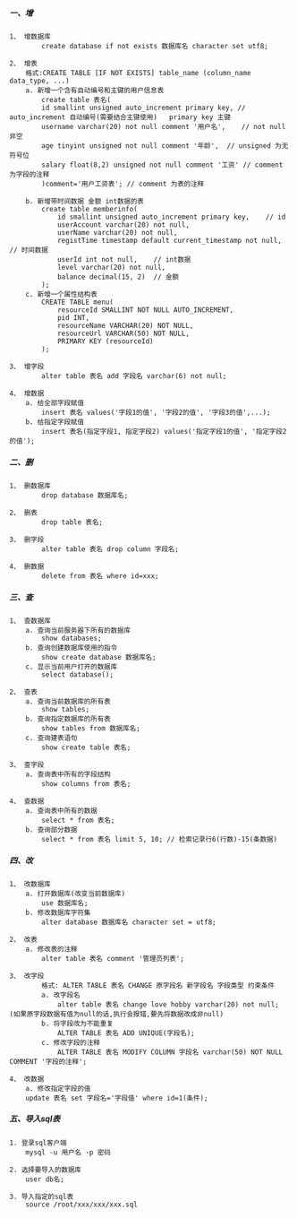 ##### 一、增
    1、 增数据库
    		create database if not exists 数据库名 character set utf8;	
    
    2、 增表
    	格式:CREATE TABLE [IF NOT EXISTS] table_name (column_name data_type, ...)
    	a. 新增一个含有自动编号和主键的用户信息表
    		create table 表名(
    		id smallint unsigned auto_increment primary key, // auto_increment 自动编号(需要结合主键使用)	primary key 主键
    		username varchar(20) not null comment '用户名',	// not null 非空
    		age tinyint unsigned not null comment '年龄',  // unsigned 为无符号位
    		salary float(8,2) unsigned not null comment '工资' // comment 为字段的注释
    		)comment='用户工资表'; // comment 为表的注释
    		
    	b. 新增带时间数据 金额 int数据的表
        	create table memberinfo(
        		id smallint unsigned auto_increment primary key,	// id
        		userAccount varchar(20) not null,
        		userName varchar(20) not null,
        		registTime timestamp default current_timestamp not null,	// 时间数据
        		userId int not null,	// int数据
        		level varchar(20) not null,
        		balance decimal(15, 2)	// 金额
        	);
        c. 新增一个属性结构表
            CREATE TABLE menu(
            	resourceId SMALLINT NOT NULL AUTO_INCREMENT,
            	pid INT,
            	resourceName VARCHAR(20) NOT NULL,
            	resourceUrl VARCHAR(50) NOT NULL,
            	PRIMARY KEY (resourceId)
            );
    
    3、 增字段
    		alter table 表名 add 字段名 varchar(6) not null;
    
    4、 增数据
    	a. 给全部字段赋值
    		insert 表名 values('字段1的值', '字段2的值', '字段3的值',...);  
    	b. 给指定字段赋值
    		insert 表名(指定字段1, 指定字段2) values('指定字段1的值', '指定字段2的值'); 


##### 二、删
    1、 删数据库
    		drop database 数据库名;	
    
    2、 删表
    		drop table 表名;
    
    3、 删字段
    		alter table 表名 drop column 字段名;
    
    4、 删数据
    		delete from 表名 where id=xxx;

##### 三、查
    1、 查数据库
    	a. 查询当前服务器下所有的数据库
    		show databases;	
    	b. 查询创建数据库使用的指令
    		show create database 数据库名;	
    	c. 显示当前用户打开的数据库
    		select database();	
    	
    2、 查表
    	a. 查询当前数据库的所有表 
    		show tables;
    	b. 查询指定数据库的所有表
    		show tables from 数据库名;
    	c. 查询建表语句
    	    show create table 表名;
    	
    3、 查字段
    	a. 查询表中所有的字段结构
    		show columns from 表名;
    
    4、 查数据
    	a. 查询表中所有的数据
    		select * from 表名;
    	b. 查询部分数据
    	    select * from 表名 limit 5, 10; // 检索记录行6(行数)-15(条数据)


##### 四、改
    1、 改数据库 
    	a. 打开数据库(改变当前数据库)	
    		use 数据库名;	
    	b. 修改数据库字符集
    		alter database 数据库名 character set = utf8;
    
    2、 改表
        a. 修改表的注释
            alter table 表名 comment '管理员列表';
    
    3、 改字段
    		格式: ALTER TABLE 表名 CHANGE 原字段名 新字段名 字段类型 约束条件
    		a. 改字段名
    		    alter table 表名 change love hobby varchar(20) not null; (如果原字段数据有值为null的话,执行会报错,要先将数据改成非null)
    		b. 将字段改为不能重复
    		    ALTER TABLE 表名 ADD UNIQUE(字段名);
    		c. 修改字段的注释
    		    ALTER TABLE 表名 MODIFY COLUMN 字段名 varchar(50) NOT NULL COMMENT '字段的注释';
    
    4、 改数据
    	a. 修改指定字段的值
    	update 表名 set 字段名='字段值' where id=1(条件);

##### 五、导入sql表
    1. 登录sql客户端
        mysql -u 用户名 -p 密码
    
    2. 选择要导入的数据库
        user db名;
    
    3. 导入指定的sql表  
        source /root/xxx/xxx/xxx.sql
    


